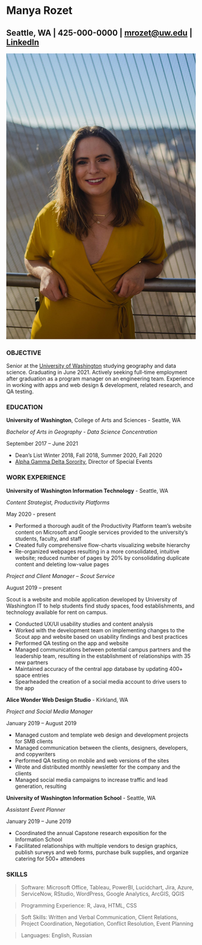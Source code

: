 # Manya Rozet
## Seattle, WA | 425-000-0000 | mrozet@uw.edu | [LinkedIn](https://www.linkedin.com/in/manya-rozet-a1782b189/)
![Manya headshot](manya.jpg)

### OBJECTIVE
Senior at the [University of Washington](https://www.washington.edu/) studying geography and data science. Graduating in June 2021. Actively seeking full-time employment after graduation as a program manager on an engineering team. Experience in working with apps and web design & development, related research, and QA testing.

### EDUCATION
**University of Washington**, College of Arts and Sciences - Seattle, WA

*Bachelor of Arts in Geography - Data Science Concentration*

September 2017 – June 2021
- Dean’s List Winter 2018, Fall 2018, Summer 2020, Fall 2020
- [Alpha Gamma Delta Sorority](https://alphagammadelta.org/), Director of Special Events

### WORK EXPERIENCE
**University of Washington Information Technology** - Seattle, WA

*Content Strategist, Productivity Platforms*

May 2020 - present
- Performed a thorough audit of the Productivity Platform team’s website content on Microsoft and Google services provided to the university’s students, faculty, and staff
- Created fully comprehensive flow-charts visualizing website hierarchy
- Re-organized webpages resulting in a more consolidated, intuitive website; reduced number of pages by 20% by consolidating duplicate content and deleting low-value pages


*Project and Client Manager – Scout Service*

August 2019 – present

Scout is a website and mobile application developed by University of Washington IT to help students find study spaces, food establishments, and technology available for rent on campus.
- Conducted UX/UI usability studies and content analysis
- Worked with the development team on implementing changes to the Scout app and website based on usability findings and best practices
- Performed QA testing on the app and website
- Managed communications between potential campus partners and the leadership team, resulting in the establishment of relationships with 35 new partners
- Maintained accuracy of the central app database by updating 400+ space entries
- Spearheaded the creation of a social media account to drive users to the app


**Alice Wonder Web Design Studio** - Kirkland, WA

*Project and Social Media Manager*

January 2019 – August 2019
- Managed custom and template web design and development projects for SMB clients
- Managed communication between the clients, designers, developers, and copywriters
- Performed QA testing on mobile and web versions of the sites
- Wrote and distributed monthly newsletter for the company and the clients
- Managed social media campaigns to increase traffic and lead generation, resulting

**University of Washington Information School** - Seattle, WA

*Assistant Event Planner*

January 2019 – June 2019
 - Coordinated the annual Capstone research exposition for the Information School
 - Facilitated relationships with multiple vendors to design graphics, publish surveys and web forms, purchase bulk supplies, and organize catering for 500+ attendees

### SKILLS
> Software: Microsoft Office, Tableau, PowerBI, Lucidchart, Jira, Azure, ServiceNow, RStudio, WordPress, Google Analytics, ArcGIS, QGIS

> Programming Experience: R, Java, HTML, CSS

> Soft Skills: Written and Verbal Communication, Client Relations, Project Coordination, Negotiation, Conflict Resolution, Event Planning

> Languages: English, Russian
